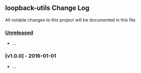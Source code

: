 ## loopback-utils Change Log

All notable changes to this project will be documented in this file.

### [Unreleased][unreleased]

- ...

### [v1.0.0] - 2016-01-01

- ...

[unreleased]: https://github.com/taoyuan/loopback-utils/compare/v1.0.0...HEAD
[v0.0.1]: https://github.com/taoyuan/loopback-utils/compare/v0.0.0...v1.0.0
